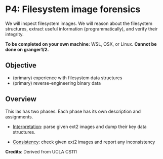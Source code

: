 # P4: Filesystem image forensics

We will inspect filesystem images. We will reason about the filesystem structures, extract useful information (programmatically), and verify their integrity. 

**To be completed on your own machine:** WSL, OSX, or Linux. **Cannot be done on granger1/2.** 

## Objective

* (primary) experience with filesystem data structures
* (primary) reverse-engineering binary data 

## Overview

This las has two phases. Each phase has its own description and assignments. 

* [Interpretation](interpretation.md): parse given ext2 images and dump their key data structures.

* [Consistency](consistency.md): check given ext2 images and report any inconsistency 

**Credits**: Derived from UCLA CS111



